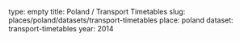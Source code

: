 type: empty
title: Poland / Transport Timetables
slug: places/poland/datasets/transport-timetables
place: poland
dataset: transport-timetables
year: 2014
